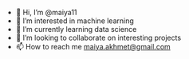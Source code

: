- 👋 Hi, I’m @maiya11
- 👀 I’m interested in machine learning
- 🌱 I’m currently learning data science
- 💞️ I’m looking to collaborate on interesting projects
- 📫 How to reach me maiya.akhmet@gmail.com

<!---
maiya11/maiya11 is a ✨ special ✨ repository because its `README.md` (this file) appears on your GitHub profile.
You can click the Preview link to take a look at your changes.
--->
